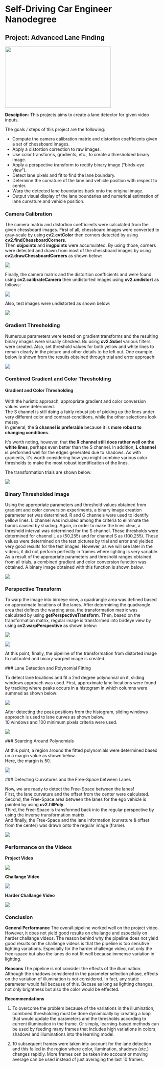# Self-Driving Car Engineer Nanodegree

## Project: **Advanced Lane Finding** 

<img src="img/gif_output1.gif" width="345" height="200"/>

**Desciption:** This projects aims to create a lane detector for given video inputs.  

The goals / steps of this project are the following:  
- Compute the camera calibration matrix and distortion coefficients given a set of chessboard images.
- Apply a distortion correction to raw images.
- Use color transforms, gradients, etc., to create a thresholded binary image.
- Apply a perspective transform to rectify binary image ("birds-eye view").
- Detect lane pixels and fit to find the lane boundary.
- Determine the curvature of the lane and vehicle position with respect to center.
- Warp the detected lane boundaries back onto the original image.
- Output visual display of the lane boundaries and numerical estimation of lane curvature and vehicle position.

### Camera Calibration

The camera matrix and distortion coefficients were calculated from the given chessboard images. First of all, chessboard images were converted to gray-scale by using **cv2.cvtColor** then corners detected by using **cv2.findChessboardCorners**.  
Then **objpoints** and **imgpoints** were accumulated. By using those, corners were detected and drawn from most of the chessboard images by using **cv2.drawChessboardCorners** as shown below:

![](img/img01.png)

Finally, the camera matrix and the distortion coefficients and were found using **cv2.calibrateCamera** then undistorted images using **cv2.undistort** as follows:

![](img/img02.png)

Also, test images were undistorted as shown below:

![](img/img03.png)

### Gradient Thresholding

Numerous parameters were tested on gradient transforms and the resulting binary images were visually checked. Bu using **cv2.Sobel** various filters were created. Also, set threshold values for both yellow and white lines to remain clearly in the picture and other details to be left out. One example below is shown from the results obtained through trial and error approach:

![](img/img04.png)

### Combined Gradient and Color Thresholding

#### Gradient and Color Thresholding
With the huristic approach, appropriate gradient and color conversion values were determined.  
The S channel is still doing a fairly robust job of picking up the lines under very different color and contrast conditions, while the other selections look messy.  
In general, the **S channel is preferable** because it is **more robust to changing conditions**.

It's worth noting, however, that **the R channel still does rather well on the white lines**, perhaps even better than the S channel.
In addition, **L channel** is performed well for the edges generated due to shadows.
As with gradients, it's worth considering how you might combine various color thresholds to make the most robust identification of the lines.  

The transformation trials are shown below:

![](img/img05.png)

### Binary Thresholded Image

Using the appropriate parameters and threshold values obtained from gradient and color conversion experiments, a binary image creation parameter set was determined. R and G channels were used to identify yellow lines. L channel was included among the criteria to eliminate the bands caused by shading. Again, in order to make the lines clear, a threshold interval was determined for the S channel. These thresholds were determined for channel L as (50,255) and for channel S as (100,255). These values were determined on the test pictures by trial and error and yielded very good results for the test images. However, as we will see later in the videos, it did not perform perfectly in frames where lighting is very variable. As a result of the appropriate parameters and threshold ranges obtained from all trials, a combined gradient and color conversion function was obtained. A binary image obtained with this function is shown below.

![](img/img06.png)

### Perspective Transform

To warp the image into birdeye view, a quadrangle area was defined based on approximate locations of the lanes. After determining the quadrangle area that defines the warping area, the transformation matrix was calculated by using **getPerspectiveTransform**. Then, based on the transformation matrix, regular image is transformed into birdeye view by using **cv2.warpPerspective** as shown below:

![](img/img07.png)

![](img/img07b.png)

At this point, finally, the pipeline of the transformation from distorted image to calibrated and binary warped image is created.

### Lane Detection and Polynomial Fitting

To detect lane locations and fit a 2nd degree polynomial on it, sliding windows approach was used. First, approximate lane locations were found by tracking where peaks occurs in a histogram in which columns were summed as shown below: 

![](img/img08a.png)

After detecting the peak positions from the histogram, sliding windows approach is used to lane curves as shown below.   
10 windows and 100 minimum pixels criteria were used. 

![](img/img08b.png)

### Searcing Around Polynomials

At this point, a region around the fitted polynomials were determined based on a margin value as shown below.  
Here, the margin is 50.

![](img/img09.png)

### Detecting Curvatures and the Free-Space between Lanes

Now, we are ready to detect the Free-Space between the lanes!  
First, the lane curvature and the offset from the center were calculated.  
Second, the Free-Space area between the lanes for the ego vehicle is painted by using **cv2.fillPoly**.  
Third, the Free-Space is transformed back into the regular perspective by using the inverse transformation matrix.  
And finally, the Free-Space and the lane information (curvature & offset from the center) was drawn onto the regular image (frame).

![](img/img11.png)

### Performance on the Videos

**Project Video**

![](img/gif_output1.gif)

**Challange Video**

![](img/gif_output2.gif)

**Harder Challange Video**

![](img/gif_output3.gif)

### Conclusion

**General Performance**
The overall pipeline worked well on the project video. However, it does not yield good results on challange and especially on harder challange videos. The reason behind why the pipeline does not yield good results on the challenge videos is that the pipeline is too sensitive lighting variations. Especially for the harder challenge video, not only the free-space but also the lanes do not fit well because immense variation in lighting.

**Reasons**
The pipeline is not consider the effects of the illumination. Although the shadows considered in the parameter selection phase, effects on the variation of illumination is not considered. In fact, any static parameter would fail because of this. Becase as long as lighting changes, not only brightness but also the color would be effected.

**Recommendations**
1. To overcome the problem because of the variations in the illumination, comibned thresholding must be done dynamically by creating a loop that would update the parameters and the thresholds according to current illumination in the frame. Or simply, learning-based methods can be used by feeding many frames that includes high variations in colors, shadows and illuminations into the learning model.  

2. 10 subsequent frames were taken into account for the lane detection and this failed in the region where color, ilumination, shadows (etc.) changes rapidly. More frames cen be taken into account or moving average can be used instead of just averaging the last 10 frames.


```python

```
